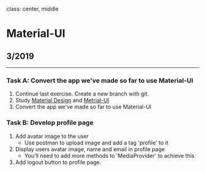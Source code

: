 class: center, middle

# Material-UI

## 3/2019

---
### Task A: Convert the app we've made so far to use Material-UI
1. Continue last exercise. Create a new branch with git.
1. Study [Material Design](https://material.io/design/introduction/) and [Metrial-UI](https://material-ui.com/)
1. Convert the app we've made so far to use Material-UI
  
### Task B: Develop profile page
1. Add avatar image to the user
    - Use postman to upload image and add a tag 'profile' to it
1. Display users avatar image, name and email in profile page
    - You'll need to add more methods to 'MediaProvider' to achieve this
1. Add logout button to profile page.

